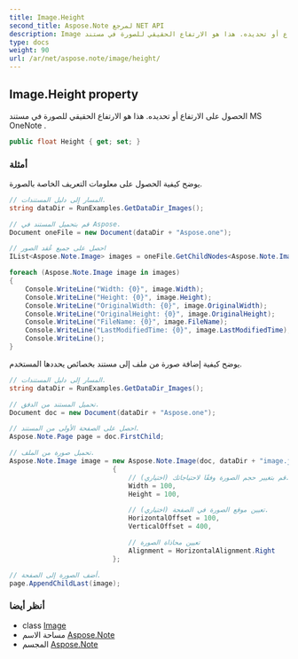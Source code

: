 ```yaml
---
title: Image.Height
second_title: Aspose.Note لمرجع NET API
description: Image ملكية. الحصول على الارتفاع أو تحديده. هذا هو الارتفاع الحقيقي للصورة في مستند MS OneNote .
type: docs
weight: 90
url: /ar/net/aspose.note/image/height/
---
```

## Image.Height property

الحصول على الارتفاع أو تحديده. هذا هو الارتفاع الحقيقي للصورة في مستند MS OneNote .

```csharp
public float Height { get; set; }
```

### أمثلة

يوضح كيفية الحصول على معلومات التعريف الخاصة بالصورة.

```csharp
// المسار إلى دليل المستندات.
string dataDir = RunExamples.GetDataDir_Images();

// قم بتحميل المستند في Aspose.
Document oneFile = new Document(dataDir + "Aspose.one");

// احصل على جميع عُقد الصور
IList<Aspose.Note.Image> images = oneFile.GetChildNodes<Aspose.Note.Image>();

foreach (Aspose.Note.Image image in images)
{
    Console.WriteLine("Width: {0}", image.Width);
    Console.WriteLine("Height: {0}", image.Height);
    Console.WriteLine("OriginalWidth: {0}", image.OriginalWidth);
    Console.WriteLine("OriginalHeight: {0}", image.OriginalHeight);
    Console.WriteLine("FileName: {0}", image.FileName);
    Console.WriteLine("LastModifiedTime: {0}", image.LastModifiedTime);
    Console.WriteLine();
}
```

يوضح كيفية إضافة صورة من ملف إلى مستند بخصائص يحددها المستخدم.

```csharp
// المسار إلى دليل المستندات.
string dataDir = RunExamples.GetDataDir_Images();

// تحميل المستند من الدفق.
Document doc = new Document(dataDir + "Aspose.one");

// احصل على الصفحة الأولى من المستند.
Aspose.Note.Page page = doc.FirstChild;

// تحميل صورة من الملف.
Aspose.Note.Image image = new Aspose.Note.Image(doc, dataDir + "image.jpg")
                          {
                              // قم بتغيير حجم الصورة وفقًا لاحتياجاتك (اختياري).
                              Width = 100,
                              Height = 100,

                              // تعيين موقع الصورة في الصفحة (اختياري).
                              HorizontalOffset = 100,
                              VerticalOffset = 400,

                              // تعيين محاذاة الصورة
                              Alignment = HorizontalAlignment.Right
                          };

// أضف الصورة إلى الصفحة.
page.AppendChildLast(image);
```

### أنظر أيضا

* class [Image](../)
* مساحة الاسم [Aspose.Note](../../image/)
* المجسم [Aspose.Note](../../../)


